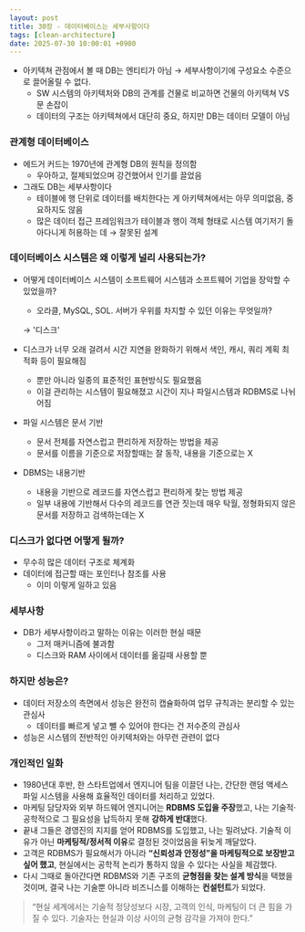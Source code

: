 ```yaml
---
layout: post
title: 30장 - 데이터베이스는 세부사항이다
tags: [clean-architecture]
date: 2025-07-30 10:00:01 +0900
---
```


- 아키텍쳐 관점에서 볼 때 DB는 엔티티가 아님 → 세부사항이기에 구성요소 수준으로 끌어올릴 수 없다.
    - SW 시스템의 아키텍처와 DB의 관계를 건물로 비교하면 건물의 아키텍쳐 VS 문 손잡이
    - 데이터의 구조는 아키텍쳐에서 대단히 중요, 하지만 DB는 데이터 모델이 아님

### 관계형 데이터베이스

- 에드거 커드는 1970년에 관계형 DB의 원칙을 정의함
    - 우아하고, 절제되었으며 강건했어서 인기를 끌었음
- 그래도 DB는 세부사항이다
    - 테이블에 행 단위로 데이터를 배치한다는 게 아키텍쳐에서는 아무 의미없음, 중요하지도 않음
    - 많은 데이터 접근 프레임워크가 테이블과 행이 객체 형태로 시스템 여기저기 돌아다니게 허용하는 데 → 잘못된 설계

### 데이터베이스 시스템은 왜 이렇게 널리 사용되는가?

- 어떻게 데이터베이스 시스템이 소프트웨어 시스템과 소프트웨어 기업을 장악할 수 있었을까?
    - 오라클, MySQL, SOL. 서버가 우위를 차지할 수 있던 이유는 무엇일까?
    
    → '디스크' 
    
- 디스크가 너무 오래 걸려서 시간 지연을 완화하기 위해서 색인, 캐시, 쿼리 계획 최적화 등이 필요해짐
    - 뿐만 아니라 일종의 표준적인 표현방식도 필요했음
    - 이걸 관리하는 시스템이 필요해졌고 시간이 지나 파일시스템과 RDBMS로 나뉘어짐
- 파일 시스템은 문서 기반
    - 문서 전체를 자연스럽고 편리하게 저장하는 방법을 제공
    - 문서를 이름을 기준으로 저장할때는 잘 동작, 내용을 기준으로는 X
- DBMS는 내용기반
    - 내용을 기반으로 레코드를 자연스럽고 편리하게 찾는 방법 제공
    - 일부 내용에 기반해서 다수의 레코드를 연관 짓는데 매우 탁월, 정형화되지 않은 문서를 저장하고 검색하는데는 X

### 디스크가 없다면 어떻게 될까?

- 무수히 많은 데이터 구조로 체계화
- 데이터에 접근할 때는 포인터나 참조를 사용
    - 이미 이렇게 일하고 있음

### 세부사항

- DB가 세부사항이라고 말하는 이유는 이러한 현실 때문
    - 그저 매커니즘에 불과함
    - 디스크와 RAM 사이에서 데이터를 옮길때 사용할 뿐

### 하지만 성능은?

- 데이터 저장소의 측면에서 성능은 완전히 캡슐화하여 업무 규칙과는 분리할 수 있는 관심사
    - 데이터를 빠르게 넣고 뺄 수 있어야 한다는 건 저수준의 관심사
- 성능은 시스템의 전반적인 아키텍처와는 아무런 관련이 없다

### 개인적인 일화

- 1980년대 후반, 한 스타트업에서 엔지니어 팀을 이끌던 나는, 간단한 랜덤 액세스 파일 시스템을 사용해 효율적인 데이터를 처리하고 있었다.
- 마케팅 담당자와 외부 하드웨어 엔지니어는 **RDBMS 도입을 주장**했고, 나는 기술적·공학적으로 그 필요성을 납득하지 못해 **강하게 반대**했다.
- 끝내 그들은 경영진의 지지를 얻어 RDBMS를 도입했고, 나는 밀려났다. 기술적 이유가 아닌 **마케팅적/정서적 이유**로 결정된 것이었음을 뒤늦게 깨달았다.
- 고객은 RDBMS가 필요해서가 아니라 **“신뢰성과 안정성”을 마케팅적으로 보장받고 싶어 했고**, 현실에서는 공학적 논리가 통하지 않을 수 있다는 사실을 체감했다.
- 다시 그때로 돌아간다면 RDBMS와 기존 구조의 **균형점을 찾는 설계 방식**을 택했을 것이며, 결국 나는 기술뿐 아니라 비즈니스를 이해하는 **컨설턴트**가 되었다.

> “현실 세계에서는 기술적 정당성보다 시장, 고객의 인식, 마케팅이 더 큰 힘을 가질 수 있다. 기술자는 현실과 이상 사이의 균형 감각을 가져야 한다.”
>